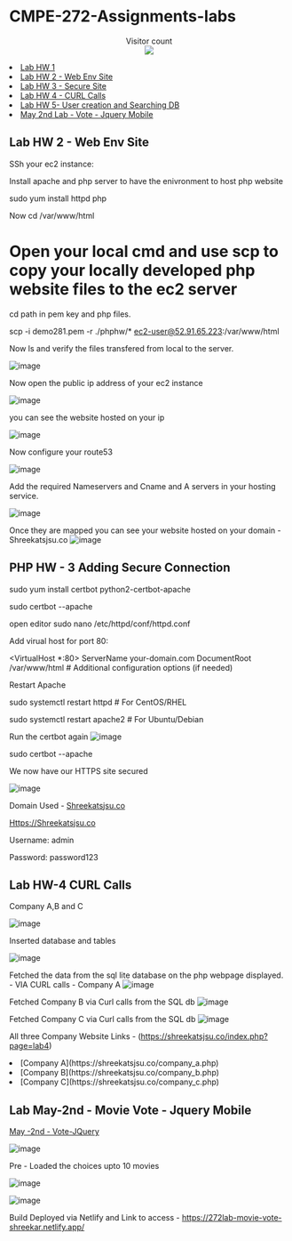 # CMPE-272-Assignments-labs


<p align="center"> 
  Visitor count<br>
  <img src="https://profile-counter.glitch.me/CMPE-272-Assignments-labs/count.svg" />
</p>



<li><a href="https://github.com/Skillz619/CMPE-272-Class-HW-Labs/tree/main/phphw1">Lab HW 1</li>

<li><a href="#env">Lab HW 2 - Web Env Site</li>

<li><a href="#secure">Lab HW 3 - Secure Site</li>

<li><a href="#curl">Lab HW 4 - CURL Calls</li>

<li>Lab HW 5- User creation and Searching DB</li>

<li><a href="#movievote">May 2nd Lab - Vote - Jquery Mobile</a></li>


<h2 id="env">Lab HW 2 - Web Env Site</h2

# SSh your ec2 instance:


Install apache and php server to have the enivronment to host php website 

sudo yum install httpd php

Now cd /var/www/html 


# Open your local cmd and use scp to copy your locally developed php website files to the ec2 server

cd path in pem key and php files.

scp -i demo281.pem -r ./phphw/* ec2-user@52.91.65.223:/var/www/html

Now ls and verify the files transfered from local to the server.

![image](https://github.com/Skillz619/CMPE-272-Homework/assets/43133388/e9c842b5-16ba-48fc-abe3-de4867187789)

Now open the public ip address of your ec2 instance

![image](https://github.com/Skillz619/CMPE-272-Homework/assets/43133388/2b533ac8-ed12-4774-a821-3f5f5e71bf47)

you can see the website hosted on your ip 

![image](https://github.com/Skillz619/CMPE-272-Homework/assets/43133388/f73d33e1-a2f4-49d4-ae3a-393aa01f976d)

Now configure your route53 

![image](https://github.com/Skillz619/CMPE-272-Homework/assets/43133388/499385d5-e324-4f66-9e6a-ff57f6bce64a)

Add the required Nameservers and Cname and A servers in your hosting service.

![image](https://github.com/Skillz619/CMPE-272-Homework/assets/43133388/ce891b1e-f6cf-44f0-8dbd-205cddade6e4)


Once they are mapped you can see your website hosted on your domain - Shreekatsjsu.co
![image](https://github.com/Skillz619/CMPE-272-Homework/assets/43133388/14ad9c87-83f6-4b26-ab0d-4eefaa792dfa)


<h2 id="secure">PHP HW - 3 Adding Secure Connection </h2>

sudo yum install certbot python2-certbot-apache

sudo certbot --apache

open editor 
sudo nano /etc/httpd/conf/httpd.conf

Add virual host for port 80:

<VirtualHost *:80>
    ServerName your-domain.com
    DocumentRoot /var/www/html
    # Additional configuration options (if needed)
</VirtualHost>


Restart Apache 

sudo systemctl restart httpd   # For CentOS/RHEL

sudo systemctl restart apache2  # For Ubuntu/Debian

Run the certbot again
![image](https://github.com/Skillz619/CMPE-272-Class-HW-Labs/assets/43133388/5b736cba-1c97-41a1-8e81-d7ede06dfb48)

sudo certbot --apache


We now have our HTTPS site secured

![image](https://github.com/Skillz619/CMPE-272-Class-HW-Labs/assets/43133388/dfbeaadd-15fa-4c4f-9251-e33fbe5df4c1)


Domain Used - [Shreekatsjsu.co](Https://Shreekatsjsu.co)

[Https://Shreekatsjsu.co](Https://Shreekatsjsu.co)


Username: admin

Password: password123


<h2 id="curl">Lab HW-4 CURL Calls</h2>

Company A,B and C 

![image](https://github.com/Skillz619/CMPE-272-Class-HW-Labs/assets/43133388/b37bc022-4b1f-424a-a201-3ca842823802)


Inserted database and tables 

![image](https://github.com/Skillz619/CMPE-272-Class-HW-Labs/assets/43133388/b72d12d0-7bb3-4253-8a03-7a0e924270cf)

Fetched the data from the sql lite database on the php webpage displayed. - VIA CURL calls - Company A
![image](https://github.com/Skillz619/CMPE-272-Class-HW-Labs/assets/43133388/cd1aaf4c-d965-49fc-925c-b348ad1abf72)

Fetched Company B via Curl calls from the SQL db
![image](https://github.com/Skillz619/CMPE-272-Class-HW-Labs/assets/43133388/d0d9f5d1-93fb-4951-8d87-cb865be8e7a0)

Fetched Company C via Curl calls from the SQL db
![image](https://github.com/Skillz619/CMPE-272-Class-HW-Labs/assets/43133388/3b7540e0-9536-4e82-aff9-88f66a933116)


All three Company Website Links - (https://shreekatsjsu.co/index.php?page=lab4)

<li> [Company A](https://shreekatsjsu.co/company_a.php) </li>

<li> [Company B](https://shreekatsjsu.co/company_b.php) </li>

<li> [Company C](https://shreekatsjsu.co/company_c.php) </li>



<h2 id="movievote">Lab May-2nd - Movie Vote - Jquery Mobile</h2>

[May -2nd - Vote-JQuery](https://github.com/Skillz619/CMPE-272-Class-HW-Labs/tree/main/May-2nd-Lab)

![image](https://github.com/Skillz619/CMPE-272-Class-HW-Labs/assets/43133388/9dea5349-84e9-44fb-9f4c-a5efff81767d)


Pre - Loaded the choices upto 10 movies

![image](https://github.com/Skillz619/CMPE-272-Class-HW-Labs/assets/43133388/7f9f3e86-4afe-46e0-99cf-eaee9e1537b6)


![image](https://github.com/Skillz619/CMPE-272-Class-HW-Labs/assets/43133388/2d07a12f-172c-45c0-9ebb-f6124fef057d)


Build Deployed via Netlify and Link to access - https://272lab-movie-vote-shreekar.netlify.app/


